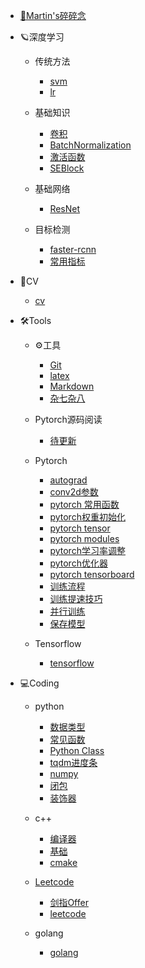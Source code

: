- [🌛Martin's碎碎念](/martin/martin.md)

- 🪐深度学习
  - 传统方法
    - [svm](#)
    - [lr](#)
    
  - 基础知识
    - [卷积](/dl/operator/convolution.md)
    - [BatchNormalization](/dl/operator/batchnormalization.md)
    - [激活函数](/dl/operator/activation.md)
    - [SEBlock](/dl/operator/se_block.md)

  - 基础网络
    - [ResNet](#)
  
  - 目标检测
    - [faster-rcnn](#)
    - [常用指标](/dl/od/evaluation.md)
  
- 🌈CV
  - [cv](/cv/iqa/iqa.md) 

- 🛠Tools
  - ⚙️工具
    - [Git](/tools/general/git.md)
    - [latex](/tools/general/latex.md)
    - [Markdown](/tools/general/markdown.md)
    - [杂七杂八](/tools/general/knowledge.md)

  - Pytorch源码阅读
    - [待更新](#)

  - Pytorch
    - [autograd](/tools/pytorch/autograd.md)
    - [conv2d参数](/tools/pytorch/convolution.md)
    - [pytorch 常用函数](/tools/pytorch/pytorch_function.md)
    - [pytorch权重初始化](/tools/pytorch/torch_init.md)
    - [pytorch tensor](#)
    - [pytorch modules](/tools/pytorch/pytorch_modules.md)
    - [pytorch学习率调整](/tools/pytorch/lr_scheduler.md)
    - [pytorch优化器](/tools/pytorch/optimizer.md)
    - [pytorch tensorboard](/tools/pytorch/pytorch_tensorboard.md)
    - [训练流程](/tools/pytorch/train.md)
    - [训练提速技巧](/tools/pytorch/train_trick.md)
    - [并行训练](/tools/pytorch/parallelism.md)
    - [保存模型](/tools/pytorch/save.md)

  - Tensorflow
    - [tensorflow](/tools/tensorflow/tensorflow.md)

- 💻Coding
  - python
    - [数据类型](/coding/python/data_structures.md)
    - [常见函数](/coding/python/function.md)
    - [Python Class](/coding/python/class.md)
    - [tqdm进度条](/coding/python/tqdm.md)
    - [numpy](/coding/python/numpy.md)
    - [闭包](/coding/python/closure.md)
    - [装饰器](/coding/python/decorator.md)

  - c++
    - [编译器](/coding/cpp/compiler.md)
    - [基础](/coding/cpp/base.md)
    - [cmake](/coding/cpp/cmake.md)

  - [Leetcode](/coding/leetcode/guide.md)
    - [剑指Offer](/coding/leetcode/jz_offer.md)
    - [leetcode](/coding/leetcode/leetcode.md)

  - golang
    - [golang](1)

